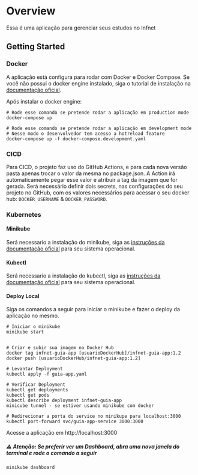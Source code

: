 # Overview

Essa é uma aplicação para gerenciar seus estudos no Infnet


## Getting Started

### Docker

A aplicação está configura para rodar com Docker e Docker Compose. Se você não possui o docker engine instalado, siga o tutorial de instalação na [documentação oficial](https://docs.docker.com/get-started/get-docker/).

Após instalar o docker engine:
```
# Rode esse comando se pretende rodar a aplicação em production mode
docker-compose up

# Rode esse comando se pretende rodar a aplicação em development mode
# Nesse modo o desenvolvedor tem acesso a hotreload feature
docker-compose up -f docker-compose.development.yaml
```

### CICD
Para CICD, o projeto faz uso do GitHub Actions, e para cada nova versão pasta apenas trocar o valor da mesma no package.json. A Action irá automaticamente pegar esse valor e atribuir a tag da imagem que for gerada.
Será necessário definir dois secrets, nas configurações do seu projeto no GitHub, com os valores necessários para acessar o seu docker hub: `DOCKER_USERNAME` & `DOCKER_PASSWORD`.


### Kubernetes
#### Minikube
Será necessario a instalação do minikube, siga as [instruções da documentação oficial](https://minikube.sigs.k8s.io/docs/start/?arch=%2Flinux%2Fx86-64%2Fstable%2Fbinary+download) para seu sistema operacional.

#### Kubectl
Será necessario a instalação do kubectl, siga as [instruções da documentação oficial](https://kubernetes.io/docs/tasks/tools/#kubectl) para seu sistema operacional.

#### Deploy Local
Siga os comandos a seguir para iniciar o minikube e fazer o deploy da aplicação no mesmo.

```
# Iniciar o minikube
minikube start


# Criar e subir sua imagem no Docker Hub
docker tag infnet-guia-app [usuarioDockerHub]/infnet-guia-app:1.2
docker push [usuarioDockerHub/infnet-guia-app:1.2]

# Levantar Deployment
kubectl apply -f guia-app.yaml

# Verificar Deployment
kubectl get deployments
kubectl get pods
kubectl describe deployment infnet-guia-app
minicube tunnel - se estiver usando minikube com docker 

# Redirecionar a porta do service no minikupe para localhost:3000
kubectl port-forward svc/guia-app-service 3000:3000
```

Acesse a aplicação em http://localhost:3000

##### ⚠️ **Atenção:** Se preferir ver um Dashboard, abra uma nova janela do terminal e rode o comando a seguir 
```
minikube dashboard
```